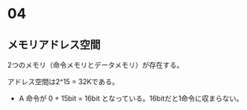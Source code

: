 # 04

## メモリアドレス空間

2つのメモリ（命令メモリとデータメモリ）が存在する。

アドレス空間は2^15 = 32Kである。

 - A 命令が 0 + 15bit = 16bit となっている。16bitだと1命令に収まらない。
